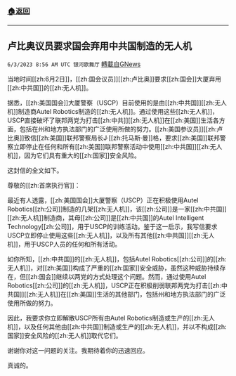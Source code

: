###  [:house:返回](README.md)
---


## 卢比奥议员要求国会弃用中共国制造的无人机
`6/3/2023 8:56 AM UTC 银河歌舞厅` [轉載自GNews](https://gnews.org/articles/1354440)

当地时间[[zh:6月2日]]，[[zh:国会议员]][[zh:卢比奥]]要求[[zh:国会]]大厦弃用[[zh:中共国]]的[[zh:无人机]]。

据悉，[[zh:美国国会]]大厦警察（USCP）目前使用的是由[[zh:中共国]][[zh:无人机]]制造商Autel Robotics制造的[[zh:无人机]]。通过使用这些[[zh:无人机]]，USCP直接破坏了联邦两党为打击[[zh:中共]][[zh:无人机]]在[[zh:美国]]生活各方面，包括在州和地方执法部门的广泛使用所做的努力。[[zh:美国参议员]][[zh:卢比奥]]致信[[zh:美国]]联邦警察局长J·[[zh:托马斯·曼]]格，要求[[zh:美国]]联邦警察立即停止在任何和所有[[zh:美国]]联邦警察活动中使用[[zh:中共国]][[zh:无人机]]，因为它们具有重大的[[zh:国家]]安全风险。

这封信的全文如下。 

尊敬的[[zh:首席执行官]]：

最近有人透露，[[zh:美国国会]]大厦警察（USCP）正在积极使用Autel Robotics[[zh:公司]]制造的几架[[zh:无人机]]，该[[zh:公司]]是一家[[zh:中共国]][[zh:无人机]]制造商，其母[[zh:公司]]是[[zh:中共国]]的Autel Intelligent Technology[[zh:公司]]，用于USCP的训练活动。鉴于这一启示，我写信要求USCP立即停止使用这些[[zh:无人机]]，以及所有其他[[zh:中共国]][[zh:无人机]]，用于USCP人员的任何和所有活动。

如你所知，[[zh:中共国]]的[[zh:无人机]]，包括Autel Robotics[[zh:公司]]的[[zh:无人机]]，对[[zh:美国]]构成了严重的[[zh:国家]]安全威胁，虽然这种威胁持续存在，但[[zh:国会]]继续以两党的方式处理这个问题。然而，通过使用Autel Robotics[[zh:公司]]的[[zh:无人机]]，USCP正在积极削弱联邦两党为打击[[zh:中共国]][[zh:无人机]]在[[zh:美国]]生活的其他部门，包括州和地方执法部门的广泛使用所做的努力。

因此，我要求你立即解散USCP所有由Autel Robotics制造或生产的[[zh:无人机]]，以及任何其他由[[zh:中共国]]制造或生产的[[zh:无人机]]，并以不构成[[zh:国家]]安全风险的[[zh:无人机]]取代它们。

谢谢你对这一问题的关注。我期待着你的迅速回应。 

真诚的。
